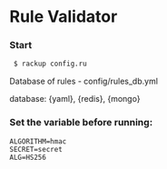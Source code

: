 # Rule Validator <br/>

### Start<br/>
```sh
 $ rackup config.ru
 ```

 Database of rules - config/rules_db.yml

 database: {yaml}, {redis}, {mongo}

### Set the variable before running:
```
ALGORITHM=hmac
SECRET=secret
ALG=HS256
```
